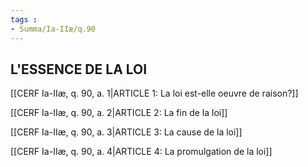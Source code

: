 ```yaml
---
tags : 
- Summa/Ia-IIæ/q.90
---
```


## L'ESSENCE DE LA LOI

[[CERF Ia-IIæ, q. 90, a. 1|ARTICLE 1: La loi est-elle oeuvre de raison?]]

[[CERF Ia-IIæ, q. 90, a. 2|ARTICLE 2: La fin de la loi]]

[[CERF Ia-IIæ, q. 90, a. 3|ARTICLE 3: La cause de la loi]]

[[CERF Ia-IIæ, q. 90, a. 4|ARTICLE 4: La promulgation de la loi]]

